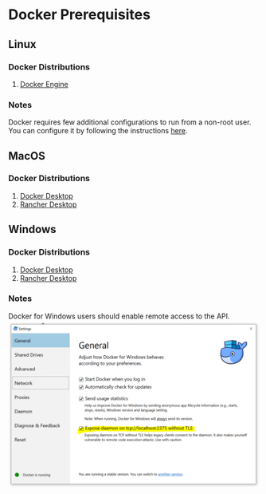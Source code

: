 # Docker Prerequisites

## Linux
### Docker Distributions
1. [Docker Engine](https://docs.docker.com/engine/install/)

### Notes
Docker requires few additional configurations to run from a non-root user. You can configure it by following the
instructions [here](https://docs.docker.com/engine/install/linux-postinstall/#manage-docker-as-a-non-root-user).


## MacOS
### Docker Distributions
1. [Docker Desktop](https://docs.docker.com/desktop/mac/install/)
2. [Rancher Desktop](https://rancherdesktop.io/)


## Windows
### Docker Distributions
1. [Docker Desktop](https://docs.docker.com/desktop/windows/install/) 
2. [Rancher Desktop](https://rancherdesktop.io/)

### Notes
Docker for Windows users should enable remote access to the API.
![img.png](img.png)

